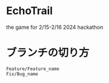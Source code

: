 # EchoTrail
the game for 2/15-2/16 2024 hackathon

# ブランチの切り方

`Feature/Feature_name`\
`Fix/Bug_name`
